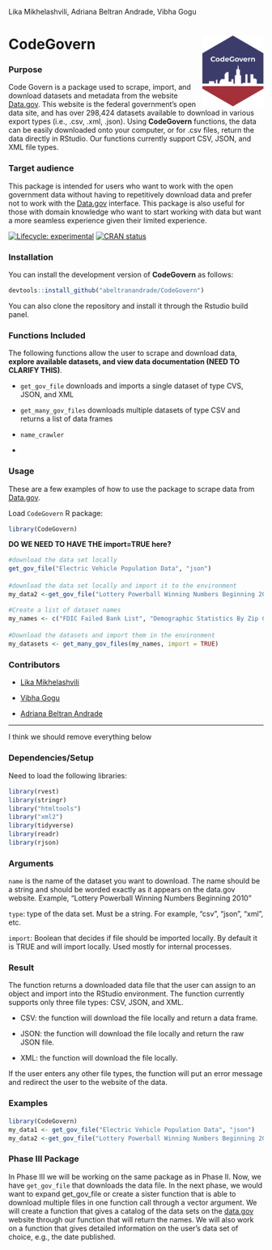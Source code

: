 Lika Mikhelashvili, Adriana Beltran Andrade, Vibha Gogu

<!-- README.md is generated from README.Rmd. Please edit that file -->

# CodeGovern <img src="data-raw/hex_codegovern_US_colors.png" align="right" height=140/>

### Purpose

Code Govern is a package used to scrape, import, and download datasets
and metadata from the website [Data.gov](https://data.gov/). This
website is the federal government’s open data site, and has over 298,424
datasets available to download in various export types (i.e., .csv,
.xml, .json). Using **CodeGovern** functions, the data can be easily
downloaded onto your computer, or for .csv files, return the data
directly in RStudio. Our functions currently support CSV, JSON, and XML
file types.

### Target audience

This package is intended for users who want to work with the open
government data without having to repetitively download data and prefer
not to work with the [Data.gov](https://data.gov/) interface. This
package is also useful for those with domain knowledge who want to start
working with data but want a more seamless experience given their
limited experience.

<!-- badges: start -->

[![Lifecycle:
experimental](https://img.shields.io/badge/lifecycle-experimental-orange.svg)](https://lifecycle.r-lib.org/articles/stages.html#experimental)
[![CRAN
status](https://www.r-pkg.org/badges/version/CodeGovern)](https://CRAN.R-project.org/package=CodeGovern)
<!-- badges: end -->

### Installation

You can install the development version of **CodeGovern** as follows:

``` r
devtools::install_github("abeltranandrade/CodeGovern")
```

You can also clone the repository and install it through the Rstudio
build panel.

### Functions Included

The following functions allow the user to scrape and download data,
**explore available datasets, and view data documentation (NEED TO
CLARIFY THIS)**.

-   `get_gov_file` downloads and imports a single dataset of type CVS,
    JSON, and XML

-   `get_many_gov_files` downloads multiple datasets of type CSV and
    returns a list of data frames

-   `name_crawler`

-   

### Usage

These are a few examples of how to use the package to scrape data from
[Data.gov](https://data.gov/).

Load `CodeGovern` R package:

``` r
library(CodeGovern)
```

**DO WE NEED TO HAVE THE import=TRUE here?**

``` r
#download the data set locally
get_gov_file("Electric Vehicle Population Data", "json") 

#download the data set locally and import it to the environment
my_data2 <-get_gov_file("Lottery Powerball Winning Numbers Beginning 2010", "csv") 
```

``` r
#Create a list of dataset names
my_names <- c("FDIC Failed Bank List", "Demographic Statistics By Zip Code")

#Download the datasets and import them in the environment
my_datasets <- get_many_gov_files(my_names, import = TRUE)
```

### Contributors

-   [Lika Mikhelashvili](https://github.com/lmikhelashvili)

-   [Vibha Gogu](https://github.com/vibhagogu)

-   [Adriana Beltran Andrade](https://github.com/abeltranandrade)

------------------------------------------------------------------------

I think we should remove everything below

### Dependencies/Setup

Need to load the following libraries:

``` r
library(rvest)
library(stringr)
library("htmltools")
library("xml2")
library(tidyverse)
library(readr)
library(rjson)
```

### Arguments

`name` is the name of the dataset you want to download. The name should
be a string and should be worded exactly as it appears on the data.gov
website. Example, “Lottery Powerball Winning Numbers Beginning 2010”

`type`: type of the data set. Must be a string. For example, “csv”,
“json”, “xml”, etc.

`import`: Boolean that decides if file should be imported locally. By
default it is TRUE and will import locally. Used mostly for internal
processes.

### Result

The function returns a downloaded data file that the user can assign to
an object and import into the RStudio environment. The function
currently supports only three file types: CSV, JSON, and XML.

-   CSV: the function will download the file locally and return a data
    frame.

-   JSON: the function will download the file locally and return the raw
    JSON file.

-   XML: the function will download the file locally.

If the user enters any other file types, the function will put an error
message and redirect the user to the website of the data.

### Examples

``` r
library(CodeGovern)
my_data1 <- get_gov_file("Electric Vehicle Population Data", "json")
my_data2 <-get_gov_file("Lottery Powerball Winning Numbers Beginning 2010", "csv")
```

### Phase III Package

In Phase III we will be working on the same package as in Phase II. Now,
we have `get_gov_file` that downloads the data file. In the next phase,
we would want to expand get_gov_file or create a sister function that is
able to download multiple files in one function call through a vector
argument. We will create a function that gives a catalog of the data
sets on the [data.gov](http://www.data.gov) website through our function
that will return the names. We will also work on a function that gives
detailed information on the user’s data set of choice, e.g., the date
published.

